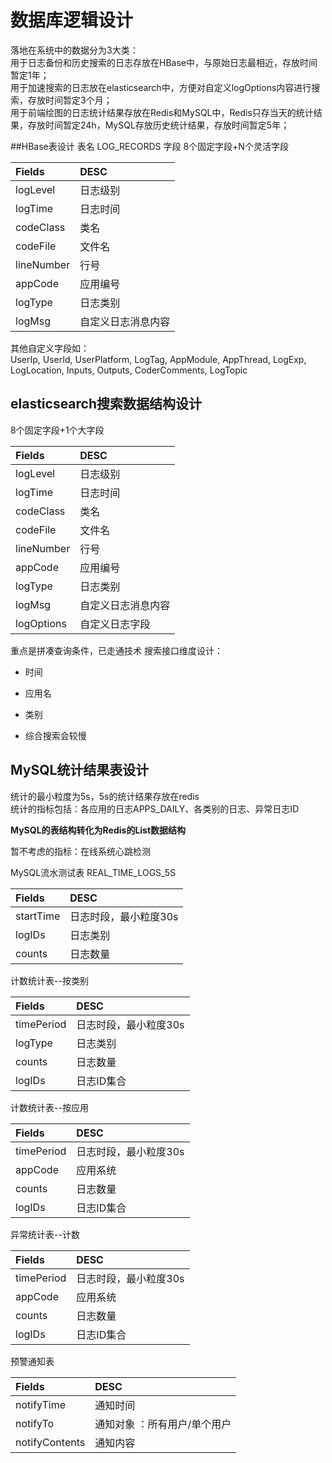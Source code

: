 # 数据库逻辑设计
落地在系统中的数据分为3大类：  
用于日志备份和历史搜索的日志存放在HBase中，与原始日志最相近，存放时间暂定1年；  
用于加速搜索的日志放在elasticsearch中，方便对自定义logOptions内容进行搜索，存放时间暂定3个月；  
用于前端绘图的日志统计结果存放在Redis和MySQL中，Redis只存当天的统计结果，存放时间暂定24h，MySQL存放历史统计结果，存放时间暂定5年；  

##HBase表设计
表名 LOG_RECORDS
字段 8个固定字段+N个灵活字段

|Fields               |      DESC            |
|:--------------------|:---------------------|
| logLevel            |日志级别               |
| logTime             |日志时间               |
| codeClass           |类名                    |
| codeFile            |文件名                  |
| lineNumber          |行号                    |
| appCode             |应用编号                |
| logType             |日志类别                |
| logMsg              |自定义日志消息内容        |

其他自定义字段如：  
 UserIp, UserId, UserPlatform, LogTag,
 AppModule, AppThread, LogExp, LogLocation,
 Inputs, Outputs, CoderComments, LogTopic

## elasticsearch搜索数据结构设计
8个固定字段+1个大字段     

|Fields               |      DESC            |
|:--------------------|:---------------------|
| logLevel            |日志级别               |
| logTime             |日志时间               |
| codeClass           |类名                    |
| codeFile            |文件名                  |
| lineNumber          |行号                    |
| appCode             |应用编号                |
| logType             |日志类别                |
| logMsg              |自定义日志消息内容        |
| logOptions          |自定义日志字段           |

重点是拼凑查询条件，已走通技术
搜索接口维度设计：
- 时间
- 应用名
- 类别

- 综合搜索会较慢


## MySQL统计结果表设计
统计的最小粒度为5s，5s的统计结果存放在redis    
统计的指标包括：各应用的日志APPS_DAILY、各类别的日志、异常日志ID

**MySQL的表结构转化为Redis的List数据结构**

暂不考虑的指标：在线系统心跳检测

MySQL流水测试表 REAL_TIME_LOGS_5S

|Fields               |      DESC            |
|:--------------------|:---------------------|
| startTime           |日志时段，最小粒度30s |
| logIDs              |日志类别               |
| counts              |日志数量               |


计数统计表--按类别

|Fields               |      DESC            |
|:--------------------|:---------------------|
| timePeriod          |日志时段，最小粒度30s |
| logType             |日志类别               |
| counts              |日志数量               |
| logIDs              |日志ID集合             |


计数统计表--按应用  

|Fields               |      DESC            |
|:--------------------|:---------------------|
| timePeriod          |日志时段，最小粒度30s|
| appCode             |应用系统               |
| counts              |日志数量               |
| logIDs              |日志ID集合             |

异常统计表--计数

|Fields               |      DESC            |
|:--------------------|:---------------------|
| timePeriod          |日志时段，最小粒度30s |
| appCode             |应用系统               |
| counts              |日志数量               |
| logIDs              |日志ID集合             |

预警通知表   

|Fields               |      DESC                   |
|:--------------------|:----------------------------|
| notifyTime          |通知时间                      |
| notifyTo            |通知对象 ：所有用户/单个用户    |
| notifyContents      |通知内容                      |





